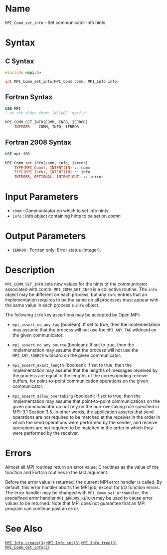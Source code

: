 # Name

`MPI_Comm_set_info` - Set communicator info hints

# Syntax

## C Syntax

```c
#include <mpi.h>

int MPI_Comm_set_info(MPI_Comm comm, MPI_Info info)
```

## Fortran Syntax

```fortran
USE MPI
! or the older form: INCLUDE 'mpif.h'

MPI_COMM_SET_INFO(COMM, INFO, IERROR)
    INTEGER    COMM, INFO, IERROR
```

## Fortran 2008 Syntax

```fortran
USE mpi_f08

MPI_Comm_set_info(comm, info, ierror)
    TYPE(MPI_Comm), INTENT(IN) :: comm
    TYPE(MPI_Info), INTENT(IN) :: info
    INTEGER, OPTIONAL, INTENT(OUT) :: ierror
```


# Input Parameters

* `comm` : Communicator on which to set info hints
* `info` : Info object containing hints to be set on *comm*

# Output Parameters

* `IERROR` : Fortran only: Error status (integer).

# Description

`MPI_COMM_SET_INFO` sets new values for the hints of the communicator
associated with comm. `MPI_COMM_SET_INFO` is a collective routine. The
`info` object may be different on each process, but any `info` entries that
an implementation requires to be the same on all processes must appear
with the same value in each process's `info` object.

The following `info` key assertions may be accepted by Open MPI:

* `mpi_assert_no_any_tag` (boolean): If set to true, then the
  implementation may assume that the process will not use the `MPI_ANY_TAG`
  wildcard on the given communicator.

* `mpi_assert_no_any_source` (boolean): If set to true, then the
  implementation may assume that the process will not use the
  `MPI_ANY_SOURCE` wildcard on the given communicator.

* `mpi_assert_exact_length` (boolean): If set to true, then the
  implementation may assume that the lengths of messages received by the
  process are equal to the lengths of the corresponding receive buffers,
  for point-to-point communication operations on the given communicator.

* `mpi_assert_allow_overtaking` (boolean): If set to true, then the
  implementation may assume that point-to-point communications on the
  given communicator do not rely on the non-overtaking rule specified in
  MPI-3.1 Section 3.5. In other words, the application asserts that send
  operations are not required to be matched at the receiver in the order
  in which the send operations were performed by the sender, and receive
  operations are not required to be matched in the order in which they
  were performed by the receiver.

# Errors

Almost all MPI routines return an error value; C routines as the value
of the function and Fortran routines in the last argument.

Before the error value is returned, the current MPI error handler is
called. By default, this error handler aborts the MPI job, except for
I/O function errors. The error handler may be changed with
`MPI_Comm_set_errhandler`; the predefined error handler `MPI_ERRORS_RETURN`
may be used to cause error values to be returned. Note that MPI does not
guarantee that an MPI program can continue past an error.

# See Also

[`MPI_Info_create(3)`](./?file=MPI_Info_create.md)
[`MPI_Info_set(3)`](./?file=MPI_Info_set.md)
[`MPI_Info_free(3)`](./?file=MPI_Info_free.md)
[`MPI_Comm_get_info(3)`](./?file=MPI_Comm_get_info.md)
